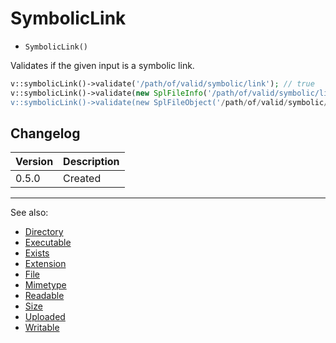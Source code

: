 # SymbolicLink

- `SymbolicLink()`

Validates if the given input is a symbolic link.

```php
v::symbolicLink()->validate('/path/of/valid/symbolic/link'); // true
v::symbolicLink()->validate(new SplFileInfo('/path/of/valid/symbolic/link)); // true
v::symbolicLink()->validate(new SplFileObject('/path/of/valid/symbolic/link')); // true
```

## Changelog

Version | Description
--------|-------------
  0.5.0 | Created

***
See also:

- [Directory](Directory.md)
- [Executable](Executable.md)
- [Exists](Exists.md)
- [Extension](Extension.md)
- [File](File.md)
- [Mimetype](Mimetype.md)
- [Readable](Readable.md)
- [Size](Size.md)
- [Uploaded](Uploaded.md)
- [Writable](Writable.md)

